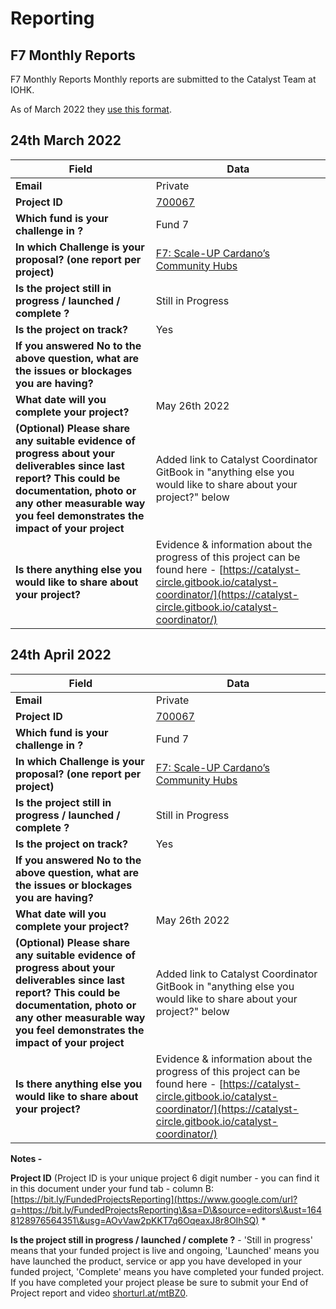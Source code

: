 # Reporting

## F7 Monthly Reports

F7 Monthly Reports Monthly reports are submitted to the Catalyst Team at IOHK.

As of March 2022 they [use this format](https://docs.google.com/forms/d/e/1FAIpQLSdS6wAzKdSR1mAwCHP0EkVqOVlszvU5E45B0G2-0HmjO6qgbA/viewform).

## 24th March 2022

| Field                                                                                                                                                                                                                    | Data                                                                                                                                                                                               |
| ------------------------------------------------------------------------------------------------------------------------------------------------------------------------------------------------------------------------ | -------------------------------------------------------------------------------------------------------------------------------------------------------------------------------------------------- |
| **Email**                                                                                                                                                                                                                | Private                                                                                                                                                                                            |
| **Project ID**                                                                                                                                                                                                           | [700067](https://docs.google.com/spreadsheets/d/1bfnWFa94Y7Zj0G7dtpo9W1nAYGovJbswipxiHT4UE3g/edit#gid=793243167\&range=B72)                                                                        |
| **Which fund is your challenge in ?**                                                                                                                                                                                    | Fund 7                                                                                                                                                                                             |
| **In which Challenge is your proposal? (one report per project)**                                                                                                                                                        | [F7: Scale-UP Cardano’s Community Hubs](https://cardano.ideascale.com/c/campaigns/26244/about)                                                                                                     |
| **Is the project still in progress / launched / complete ?**                                                                                                                                                             | Still in Progress                                                                                                                                                                                  |
| **Is the project on track?**                                                                                                                                                                                             | Yes                                                                                                                                                                                                |
| **If you answered No to the above question, what are the issues or blockages you are having?**                                                                                                                           |                                                                                                                                                                                                    |
| **What date will you complete your project?**                                                                                                                                                                            | May 26th 2022                                                                                                                                                                                      |
| **(Optional) Please share any suitable evidence of progress about your deliverables since last report? This could be documentation, photo or any other measurable way you feel demonstrates the impact of your project** | Added link to Catalyst Coordinator GitBook in "anything else you would like to share about your project?" below                                                                                    |
| **Is there anything else you would like to share about your project?**                                                                                                                                                   | Evidence & information about the progress of this project can be found here - [https://catalyst-circle.gitbook.io/catalyst-coordinator/](https://catalyst-circle.gitbook.io/catalyst-coordinator/) |

## 24th April 2022

| Field                                                                                                                                                                                                                    | Data                                                                                                                                                                                               |
| ------------------------------------------------------------------------------------------------------------------------------------------------------------------------------------------------------------------------ | -------------------------------------------------------------------------------------------------------------------------------------------------------------------------------------------------- |
| **Email**                                                                                                                                                                                                                | Private                                                                                                                                                                                            |
| **Project ID**                                                                                                                                                                                                           | [700067](https://docs.google.com/spreadsheets/d/1bfnWFa94Y7Zj0G7dtpo9W1nAYGovJbswipxiHT4UE3g/edit#gid=793243167\&range=B72)                                                                        |
| **Which fund is your challenge in ?**                                                                                                                                                                                    | Fund 7                                                                                                                                                                                             |
| **In which Challenge is your proposal? (one report per project)**                                                                                                                                                        | [F7: Scale-UP Cardano’s Community Hubs](https://cardano.ideascale.com/c/campaigns/26244/about)                                                                                                     |
| **Is the project still in progress / launched / complete ?**                                                                                                                                                             | Still in Progress                                                                                                                                                                                  |
| **Is the project on track?**                                                                                                                                                                                             | Yes                                                                                                                                                                                                |
| **If you answered No to the above question, what are the issues or blockages you are having?**                                                                                                                           |                                                                                                                                                                                                    |
| **What date will you complete your project?**                                                                                                                                                                            | May 26th 2022                                                                                                                                                                                      |
| **(Optional) Please share any suitable evidence of progress about your deliverables since last report? This could be documentation, photo or any other measurable way you feel demonstrates the impact of your project** | Added link to Catalyst Coordinator GitBook in "anything else you would like to share about your project?" below                                                                                    |
| **Is there anything else you would like to share about your project?**                                                                                                                                                   | Evidence & information about the progress of this project can be found here - [https://catalyst-circle.gitbook.io/catalyst-coordinator/](https://catalyst-circle.gitbook.io/catalyst-coordinator/) |

**Notes -**

**Project ID** (Project ID is your unique project 6 digit number - you can find it in this document under your fund tab - column B: [https://bit.ly/FundedProjectsReporting](https://www.google.com/url?q=https://bit.ly/FundedProjectsReporting\&sa=D\&source=editors\&ust=1648128976564351\&usg=AOvVaw2pKKT7q6OqeaxJ8r8OIhSQ) \*

**Is the project still in progress / launched / complete ?** - 'Still in progress' means that your funded project is live and ongoing, 'Launched' means you have launched the product, service or app you have developed in your funded project, 'Complete' means you have completed your funded project. If you have completed your project please be sure to submit your End of Project report and video [shorturl.at/mtBZ0](https://www.google.com/url?q=http://shorturl.at/mtBZ0\&sa=D\&source=editors\&ust=1648129856836889\&usg=AOvVaw1q0I6GOqSIqY5MnEXoX1Qx).
